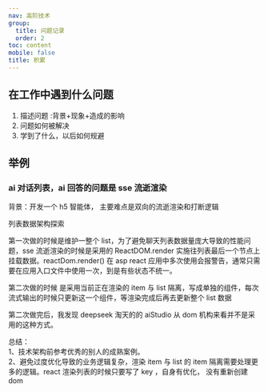 ```yaml
---
nav: 高阶技术
group:
  title: 问题记录
  order: 2
toc: content
mobile: false
title: 积累
---
```


## 在工作中遇到什么问题

1. 描述问题 :背景+现象+造成的影响
2. 问题如何被解决
3. 学到了什么，以后如何规避

## 举例

### ai 对话列表，ai 回答的问题是 sse 流逝渲染

背景：开发一个 h5 智能体， 主要难点是双向的流逝渲染和打断逻辑

列表数据架构探索

第一次做的时候是维护一整个 list，为了避免聊天列表数据量庞大导致的性能问题，sse 流逝渲染的时候是采用的 ReactDOM.render 实施往列表最后一个节点上挂载数据。reactDom.render() 在 asp react 应用中多次使用会报警告，通常只需要在应用入口文件中使用一次，到是有些状态不统一。

第二次做的时候 是采用当前正在渲染的 item 与 list 隔离，写成单独的组件，每次流式输出的时候只更新这一个组件，等渲染完成后再去更新整个 list 数据

第二次做完后，我发现 deepseek 淘天的的 aiStudio 从 dom 机构来看并不是采用的这种方式。

总结：  
1、技术架构前参考优秀的别人的成熟案例。  
2、避免过度优化导致的业务逻辑复杂，渲染 item 与 list 的 item 隔离需要处理更多的逻辑。react 渲染列表的时候只要写了 key ，自身有优化， 没有重新创建 dom
